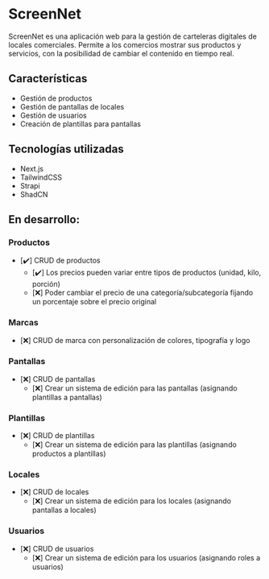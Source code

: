 # ScreenNet

ScreenNet es una aplicación web para la gestión de carteleras digitales de locales comerciales.
Permite a los comercios mostrar sus productos y servicios, con la posibilidad de cambiar el contenido en tiempo real.

## Características

- Gestión de productos
- Gestión de pantallas de locales
- Gestión de usuarios
- Creación de plantillas para pantallas

## Tecnologías utilizadas

- Next.js
- TailwindCSS
- Strapi
- ShadCN

## En desarrollo:
### Productos
- [✔️] CRUD de productos
  - [✔️] Los precios pueden variar entre tipos de productos (unidad, kilo, porción)
  - [❌] Poder cambiar el precio de una categoría/subcategoría fijando un porcentaje sobre el precio original
  
### Marcas
- [❌] CRUD de marca con personalización de colores, tipografía y logo

### Pantallas
- [❌] CRUD de pantallas
  - [❌] Crear un sistema de edición para las pantallas (asignando plantillas a pantallas)

### Plantillas
- [❌] CRUD de plantillas
  - [❌] Crear un sistema de edición para las plantillas (asignando productos a plantillas)

### Locales
- [❌] CRUD de locales
  - [❌] Crear un sistema de edición para los locales (asignando pantallas a locales)

### Usuarios
- [❌] CRUD de usuarios
  - [❌] Crear un sistema de edición para los usuarios (asignando roles a usuarios)